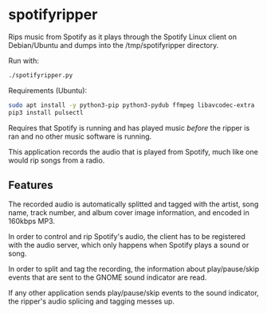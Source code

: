 spotifyripper
=============

Rips music from Spotify as it plays through the Spotify Linux client on Debian/Ubuntu and dumps into the /tmp/spotifyripper directory.

Run with:
```bash
./spotifyripper.py
```

Requirements (Ubuntu):
```bash
sudo apt install -y python3-pip python3-pydub ffmpeg libavcodec-extra
pip3 install pulsectl
```

Requires that Spotify is running and has played music *before* the ripper is ran and no other music software is running.

This application records the audio that is played from Spotify, much like one would rip songs from a radio.

## Features

The recorded audio is automatically splitted and tagged with the artist, song name, track number, and album cover image information, and encoded in 160kbps MP3.

In order to control and rip Spotify's audio, the client has to be registered with the audio server, which only happens when Spotify plays a sound or song.

In order to split and tag the recording, the information about play/pause/skip events that are sent to the GNOME sound indicator are read.

If any other application sends play/pause/skip events to the sound indicator, the ripper's audio splicing and tagging messes up.